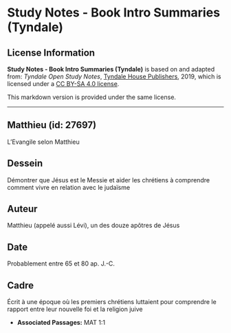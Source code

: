 # Study Notes - Book Intro Summaries (Tyndale)

## License Information

**Study Notes - Book Intro Summaries (Tyndale)** is based on and adapted from: _Tyndale Open Study Notes_, [Tyndale House Publishers](https://tyndaleopenresources.com/), 2019, which is licensed under a [CC BY-SA 4.0 license](https://creativecommons.org/licenses/by-sa/4.0/legalcode.en).

This markdown version is provided under the same license.



--------------------------------

## Matthieu (id: 27697)

L’Evangile selon Matthieu

Dessein
-------

Démontrer que Jésus est le Messie et aider les chrétiens à comprendre comment vivre en relation avec le judaïsme

Auteur
------

Matthieu (appelé aussi Lévi), un des douze apôtres de Jésus

Date
----

Probablement entre 65 et 80 ap. J.\-C.

Cadre
-----

Écrit à une époque où les premiers chrétiens luttaient pour comprendre le rapport entre leur nouvelle foi et la religion juive

* **Associated Passages:** MAT 1:1

